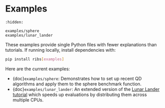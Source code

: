 # Examples

```{toctree}
:hidden:

examples/sphere
examples/lunar_lander
```

These examples provide single Python files with fewer explanations than
tutorials. If running locally, install dependencies with:

```bash
pip install ribs[examples]
```

Here are the current examples:

- {doc}`examples/sphere`: Demonstrates how to set up recent QD algorithms and
  apply them to the sphere benchmark function.
- {doc}`examples/lunar_lander`: An extended version of the
  [Lunar Lander tutorial](tutorials/lunar_lander) which speeds up evaluations by
  distributing them across multiple CPUs.
